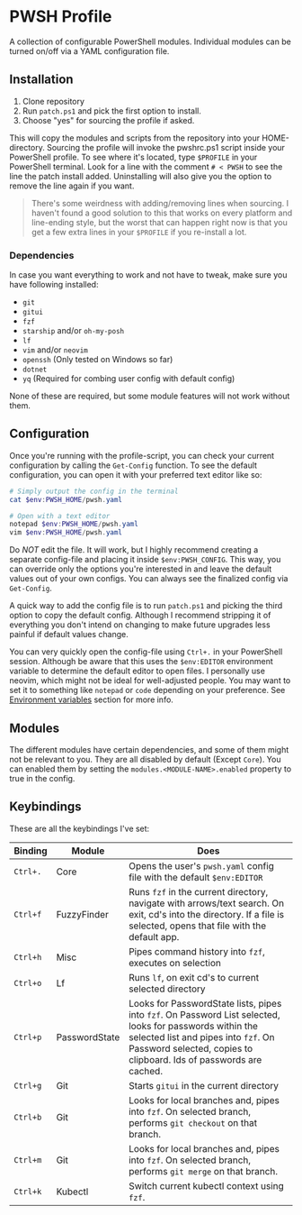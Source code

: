 # PWSH Profile

A collection of configurable PowerShell modules. Individual modules can be turned on/off via a YAML configuration file.

## Installation

1. Clone repository
2. Run `patch.ps1` and pick the first option to install.
3. Choose "yes" for sourcing the profile if asked.

This will copy the modules and scripts from the repository into your HOME-directory. Sourcing the profile will invoke the pwshrc.ps1 script inside your PowerShell profile. To see where it's located, type `$PROFILE` in your PowerShell terminal. Look for a line with the comment `# < PWSH` to see the line the patch install added. Uninstalling will also give you the option to remove the line again if you want.

> There's some weirdness with adding/removing lines when sourcing. I haven't found a good solution to this that works on every platform and line-ending style, but the worst that can happen right now is that you get a few extra lines in your `$PROFILE` if you re-install a lot.

### Dependencies

In case you want everything to work and not have to tweak, make sure you have following installed:

* `git`
* `gitui`
* `fzf`
* `starship` and/or `oh-my-posh`
* `lf`
* `vim` and/or `neovim`
* `openssh` (Only tested on Windows so far)
* `dotnet`
* `yq` (Required for combing user config with default config)

None of these are required, but some module features will not work without them.

## Configuration

Once you're running with the profile-script, you can check your current configuration by calling the `Get-Config` function. To see the default configuration, you can open it with your preferred text editor like so:

```powershell
# Simply output the config in the terminal
cat $env:PWSH_HOME/pwsh.yaml

# Open with a text editor
notepad $env:PWSH_HOME/pwsh.yaml
vim $env:PWSH_HOME/pwsh.yaml
```

Do *NOT* edit the file. It will work, but I highly recommend creating a separate config-file and placing it inside `$env:PWSH_CONFIG`. This way, you can override only the options you're interested in and leave the default values out of your own configs. You can always see the finalized config via `Get-Config`.

A quick way to add the config file is to run `patch.ps1` and picking the third option to copy the default config. Although I recommend stripping it of everything you don't intend on changing to make future upgrades less painful if default values change.

You can very quickly open the config-file using `Ctrl+.` in your PowerShell session. Although be aware that this uses the `$env:EDITOR` environment variable to determine the default editor to open files. I personally use neovim, which might not be ideal for well-adjusted people. You may want to set it to something like `notepad` or `code` depending on your preference. See [Environment variables](#environment-variables) section for more info.

## Modules

The different modules have certain dependencies, and some of them might not be relevant to you. They are all disabled by default (Except `Core`). You can enabled them by setting the `modules.<MODULE-NAME>.enabled` property to true in the config.

## Keybindings

These are all the keybindings I've set:

|  Binding | Module        | Does                                                                                                                                                                                                                   |
|----------|---------------|------------------------------------------------------------------------------------------------------------------------------------------------------------------------------------------------------------------------|
| `Ctrl+.` | Core          | Opens the user's `pwsh.yaml` config file with the default `$env:EDITOR`                                                                                                                                                |
| `Ctrl+f` | FuzzyFinder   | Runs `fzf` in the current directory, navigate with arrows/text search. On exit, cd's into the directory. If a file is selected, opens that file with the default app.                                                  |
| `Ctrl+h` | Misc          | Pipes command history into `fzf`, executes on selection                                                                                                                                                                |
| `Ctrl+o` | Lf            | Runs `lf`, on exit cd's to current selected directory                                                                                                                                                                  |
| `Ctrl+p` | PasswordState | Looks for PasswordState lists, pipes into `fzf`. On Password List selected, looks for passwords within the selected list and pipes into `fzf`. On Password selected, copies to clipboard. Ids of passwords are cached. |
| `Ctrl+g` | Git           | Starts `gitui` in the current directory                                                                                                                                                                                |
| `Ctrl+b` | Git           | Looks for local branches and, pipes into `fzf`. On selected branch, performs `git checkout` on that branch.                                                                                                            |
| `Ctrl+m` | Git           | Looks for local branches and, pipes into `fzf`. On selected branch, performs `git merge` on that branch.                                                                                                               |
| `Ctrl+k` | Kubectl       | Switch current kubectl context using `fzf`.                                                                                                                                                                            |
